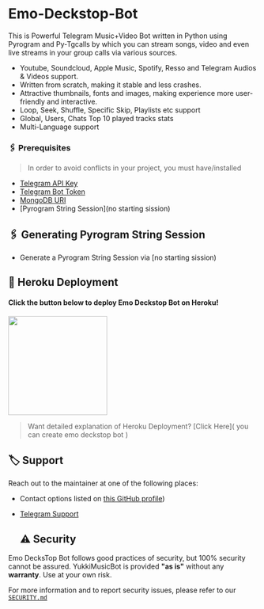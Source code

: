 # Emo-Deckstop-Bot
This is Powerful Telegram Music+Video Bot written in Python using Pyrogram and Py-Tgcalls by which you can stream songs, video and even live streams in your group calls via various sources.


* Youtube, Soundcloud, Apple Music, Spotify, Resso and Telegram Audios & Videos support.
* Written from scratch, making it stable and less crashes.
* Attractive thumbnails, fonts and images,  making experience more user-friendly and interactive.
* Loop, Seek, Shuffle, Specific Skip, Playlists etc support
* Global, Users, Chats Top 10 played tracks stats
* Multi-Language support

### 🖇 Prerequisites

> In order to avoid conflicts in your project, you must have/installed

- [Telegram API Key](https://my.telegram.org)
- [Telegram Bot Token](https://t.me/botfather)
- [MongoDB URI](https://mongodb.com)
- [Pyrogram String Session](no starting sission)


## 🖇 Generating Pyrogram String Session

- Generate a Pyrogram String Session via [no starting sission)

## 🚀 Heroku Deployment

<h4>Click the button below to deploy Emo Deckstop Bot on Heroku!</h4>    
<a href="https://heroku.com/deploy/"><img src="https://img.shields.io/badge/Deploy%20To%20Heroku-blueviolet?style=for-the-badge&logo=heroku" width="200""/></a>

> Want detailed explanation of Heroku Deployment? [Click Here]( you can create emo deckstop bot )
  
  
## 🏷 Support

Reach out to the maintainer at one of the following places:

- Contact options listed on [this GitHub profile](https://github.com/RishBropromax/Emo-Deckstop-Bot))
- [Telegram Support](https://t.me/emodeckstopbotsupport)
  
  ## ⚠️ Security

Emo DecksTop Bot follows good practices of security, but 100% security cannot be assured. YukkiMusicBot is provided **"as is"** without any **warranty**. Use at your own risk.

For more information and to report security issues, please refer to our [`SECURITY.md`](SECURITY.md)

